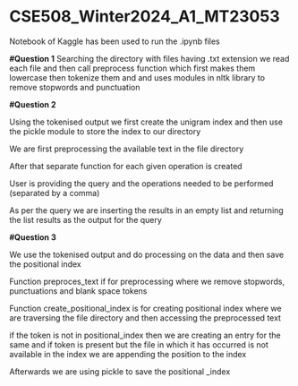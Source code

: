 # CSE508_Winter2024_A1_MT23053
Notebook of Kaggle has been used to run the .ipynb files

**#Question 1**
Searching the directory with files having .txt extension we read each file and then call preprocess function which first makes them lowercase then tokenize them and and uses modules in nltk library to remove stopwords and punctuation

**#Question 2**

Using the tokenised output we first create the unigram index and then use the pickle module to store the index to our directory

We are first preprocessing the available text in the file directory

After that separate function for each given operation is created

User is providing the query and the operations needed to be performed (separated by a comma)

As per the query we are inserting the results in an empty list and returning the list results as the output for the query

**#Question 3**

We use the tokenised output and do processing on the data and then save the positional index

Function preproces_text if for preprocessing where we remove stopwords, punctuations and blank space tokens

Function create_positional_index is for creating positional index where we are traversing the file directory and then accessing the preprocessed text

if the token is not in positional_index then we are creating an entry for the same and if token is present but the file in which it has occurred is not available in the index we are appending the position to the index

Afterwards we are using pickle to save the positional _index


